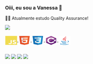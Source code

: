 ### Oiii,  eu sou a Vanessa 👋

👩‍💻 Atualmente estudo Quality Assurance!

<div>
  <a href="https//github.com/vanessaluciaano">
  <img height="180em" src="https://github-readme-status.vercel.app/api/top-langs/?username=vanessaluciaano&layout=compact&langs_count=16&theme=dracula"/>
</div>


<div style="display: inline_block"><br>
  <img align="center" alt="Van-Js" height="30" width="40" src="https://raw.githubusercontent.com/devicons/devicon/master/icons/javascript/javascript-plain.svg">
  <img align="center" alt="Van-HTML" height="30" width="40" src="https://raw.githubusercontent.com/devicons/devicon/master/icons/html5/html5-original.svg">
  <img align="center" alt="Van-CSS" height="30" width="40" src="https://raw.githubusercontent.com/devicons/devicon/master/icons/css3/css3-original.svg">
  <img align="center" alt="Van-Csharp" height="30" width="40" src="https://raw.githubusercontent.com/devicons/devicon/master/icons/csharp/csharp-original.svg">
  <img align="center" alt="Van-Java" height="30" width="40" src="https://raw.githubusercontent.com/devicons/devicon/master/icons/java/java-original.svg">
  
  ##
 
<div> 
  <a href="https://instagram.com/vanessaluciaano" target="_blank"><img src="https://img.shields.io/badge/-Instagram-%23E4405F?style=for-the-badge&logo=instagram&logoColor=white" target="_blank"></a>
 <a href="https://https://discord.gg/KA9JqpUn" target="_blank"><img src="https://img.shields.io/badge/Discord-7289DA?style=for-the-badge&logo=discord&logoColor=white" target="_blank"></a> 
  <a href = "mailto:vanessa.lucianav@gmail.com"><img src="https://img.shields.io/badge/-Gmail-%23333?style=for-the-badge&logo=gmail&logoColor=white" target="_blank"></a>
  <a href="https://www.linkedin.com/in/vanessa-luciano-9420451a1/" target="_blank"><img src="https://img.shields.io/badge/-LinkedIn-%230077B5?style=for-the-badge&logo=linkedin&logoColor=white" target="_blank"></a> 
  
</div>
